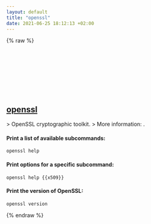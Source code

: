 ```yaml
---
layout: default
title: "openssl"
date: 2021-06-25 18:12:13 +02:00
---
```

{% raw %}
<h2 id="openssl">
  <a href="/en/common/openssl.html">openssl</a> <a href="#openssl"><svg class="icon">
    <use href="/assets/images/unicode_sprite.svg#link" />
  </svg></a>
</h2>
> OpenSSL cryptographic toolkit.
> More information: <https://www.openssl.org>.

#### Print a list of available subcommands:
```shell
openssl help
```
#### Print options for a specific subcommand:
```shell
openssl help {{x509}}
```
#### Print the version of OpenSSL:
```shell
openssl version
```
{% endraw %}